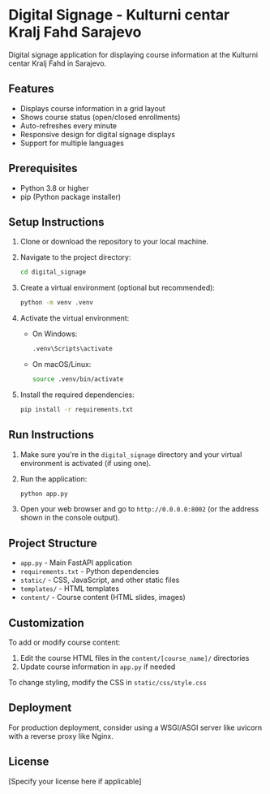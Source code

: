 # Digital Signage - Kulturni centar Kralj Fahd Sarajevo

Digital signage application for displaying course information at the Kulturni centar Kralj Fahd in Sarajevo.

## Features

- Displays course information in a grid layout
- Shows course status (open/closed enrollments)
- Auto-refreshes every minute
- Responsive design for digital signage displays
- Support for multiple languages

## Prerequisites

- Python 3.8 or higher
- pip (Python package installer)

## Setup Instructions

1. Clone or download the repository to your local machine.

2. Navigate to the project directory:
   ```bash
   cd digital_signage
   ```

3. Create a virtual environment (optional but recommended):
   ```bash
   python -m venv .venv
   ```

4. Activate the virtual environment:
   - On Windows:
     ```bash
     .venv\Scripts\activate
     ```
   - On macOS/Linux:
     ```bash
     source .venv/bin/activate
     ```

5. Install the required dependencies:
   ```bash
   pip install -r requirements.txt
   ```

## Run Instructions

1. Make sure you're in the `digital_signage` directory and your virtual environment is activated (if using one).

2. Run the application:
   ```bash
   python app.py
   ```

3. Open your web browser and go to `http://0.0.0.0:8002` (or the address shown in the console output).

## Project Structure

- `app.py` - Main FastAPI application
- `requirements.txt` - Python dependencies
- `static/` - CSS, JavaScript, and other static files
- `templates/` - HTML templates
- `content/` - Course content (HTML slides, images)

## Customization

To add or modify course content:
1. Edit the course HTML files in the `content/[course_name]/` directories
2. Update course information in `app.py` if needed

To change styling, modify the CSS in `static/css/style.css`

## Deployment

For production deployment, consider using a WSGI/ASGI server like uvicorn with a reverse proxy like Nginx.

## License

[Specify your license here if applicable]